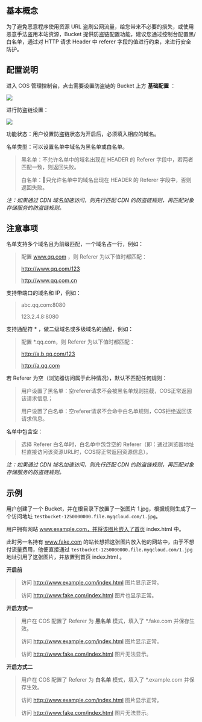 ## 基本概念

为了避免恶意程序使用资源 URL 盗刷公网流量，给您带来不必要的损失，或使用恶意手法盗用本站资源，Bucket 提供防盗链配置功能，建议您通过控制台配置黑/白名单，通过对 HTTP 请求 Header 中 referer 字段的值进行约束，来进行安全防护。

## 配置说明

进入 COS 管理控制台，点击需要设置防盗链的 Bucket 上方 **基础配置** ：

![](https://mc.qcloudimg.com/static/img/7affe351956ede6c475d349f380f6a2b/image.png)

进行防盗链设置：

![](https://mc.qcloudimg.com/static/img/665340c9b36cd513f8a8f4f8a131b394/image.png)


功能状态：用户设置防盗链状态为开启后，必须填入相应的域名。

名单类型：可以设置名单中域名为黑名单或白名单。

> 黑名单：不允许名单中的域名出现在 HEADER 的 Referer 字段中，若两者匹配一致，则返回失败。
>
> 白名单：只允许名单中的域名出现在 HEADER 的 Referer 字段中，否则返回失败。

*注：如果通过 CDN 域名加速访问，则先行匹配 CDN 的防盗链规则，再匹配对象存储服务的防盗链规则。*

## 注意事项
名单支持多个域名且为前缀匹配，一个域名占一行，例如：

> 配置 www.qq.com ，则 Referer 为以下值时都匹配：
>
> http://www.qq.com/123
>
> http://www.qq.com.cn

支持带端口的域名和 IP，例如：

> abc.qq.com:8080
>
> 123.2.4.8:8080

支持通配符 * ，做二级域名或多级域名的通配，例如：

> 配置 *.qq.com，则 Referer 为以下值时都匹配：
>
> http://a.b.qq.com/123
>
> http://a.qq.com

若 Referer 为空（浏览器访问属于此种情况），默认不匹配任何规则：

> 用户设置了黑名单：空referer请求不会被黑名单规则拦截，COS正常返回该请求信息；
>
> 用户设置了白名单：空referer请求不会命中白名单规则，COS拒绝返回该请求信息。

名单中包含空：

> 选择 Referer 白名单时，白名单中包含空的 Referer（即：通过浏览器地址栏直接访问该资源URL时，COS将正常返回资源信息）。

*注：如果通过 CDN 域名加速访问，则先行匹配 CDN 的防盗链规则，再匹配对象存储服务的防盗链规则。*

## 示例

用户创建了一个 Bucket，并在根目录下放置了一张图片 1.jpg，根据规则生成了一个访问地址 `testbucket-1250000000.file.myqcloud.com/1.jpg`。

用户拥有网站 www.example.com，并将该图片嵌入了首页 index.html 中。

此时另一名持有 www.fake.com 的站长想把这张图片放入他的网站中，由于不想付流量费用，他便直接通过  `testbucket-1250000000.file.myqcloud.com/1.jpg` 地址引用了这张图片，并放置到首页 index.html 。

**开启前**

> 访问 http://www.example.com/index.html 图片显示正常。
>
> 访问 http://www.fake.com/index.html 图片也显示正常。

**开启方式一**

> 用户在 COS 配置了 Referer 为 **黑名单** 模式，填入了 *.fake.com 并保存生效。
>
> 访问 http://www.example.com/index.html 图片显示正常。
>
> 访问 http://www.fake.com/index.html 图片无法显示。

**开启方式二**

> 用户在 COS 配置了 Referer 为 **白名单** 模式，填入了 *.example.com 并保存生效。
>
> 访问 http://www.example.com/index.html 图片显示正常。
>
> 访问 http://www.fake.com/index.html 图片无法显示。


